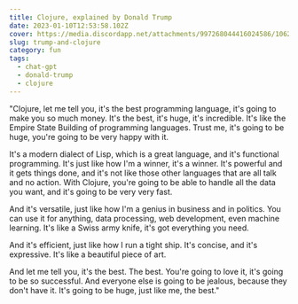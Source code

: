 ```yaml
---
title: Clojure, explained by Donald Trump
date: 2023-01-10T12:53:58.102Z
cover: https://media.discordapp.net/attachments/997268044416024586/1062360242312204328/baskeboler_a_photo_of_donald_trump_doing_a_presentation_about_p_4a2c827d-2c62-4c50-8b15-19c6142495e6.png?width=663&height=663
slug: trump-and-clojure
category: fun
tags:
  - chat-gpt
  - donald-trump
  - clojure
---
```

"Clojure, let me tell you, it's the best programming language, it's going to make you so much money. It's the best, it's huge, it's incredible. It's like the Empire State Building of programming languages. Trust me, it's going to be huge, you're going to be very happy with it.

It's a modern dialect of Lisp, which is a great language, and it's functional programming. It's just like how I'm a winner, it's a winner. It's powerful and it gets things done, and it's not like those other languages that are all talk and no action. With Clojure, you're going to be able to handle all the data you want, and it's going to be very very fast.

And it's versatile, just like how I'm a genius in business and in politics. You can use it for anything, data processing, web development, even machine learning. It's like a Swiss army knife, it's got everything you need.

And it's efficient, just like how I run a tight ship. It's concise, and it's expressive. It's like a beautiful piece of art.

And let me tell you, it's the best. The best. You're going to love it, it's going to be so successful. And everyone else is going to be jealous, because they don't have it. It's going to be huge, just like me, the best."



